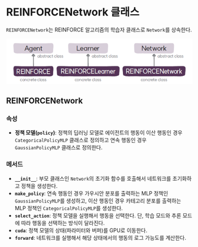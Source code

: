 # REINFORCENetwork 클래스
`REINFORCENetwork`는 REINFORCE 알고리즘의 학습자 클래스로 `Network`를 상속한다.

![REINFORCE 알고리즘의 에이전트, 학습자, 네트워크 클래스](img/class_diagram.png)

## REINFORCENetwork
### 속성
* **정책 모델(`policy`)**: 정책의 딥러닝 모델로 에이전트의 행동이 이산 행동인 경우 `CategoricalPolicyMLP` 클래스로 정의하고 연속 행동인 경우 `GaussianPolicyMLP` 클래스로 정의한다.

### 메서드
* **`__init__`**: 부모 클래스인 `Network`의 초기화 함수를 호출해서 네트워크를 초기화하고 정책을 생성한다.
* **`make_policy`**: 연속 행동인 경우 가우시안 분포를 출력하는 MLP 정책인 `GaussianPolicyMLP`를 생성하고, 이산 행동인 경우 카테고리 분포를 출력하는 MLP 정책인 `CategoricalPolicyMLP`를 생성한다.
* **`select_action`**: 정책 모델을 실행해서 행동을 선택한다. 단, 학습 모드와 추론 모드에 따라 행동을 선택하는 방식이 달라진다.
* **`cuda`**: 정책 모델의 상태(파라미터와 버퍼)를 GPU로 이동한다.
* **`forward`**: 네트워크를 실행해서 해당 상태에서의 행동의 로그 가능도를 계산한다.